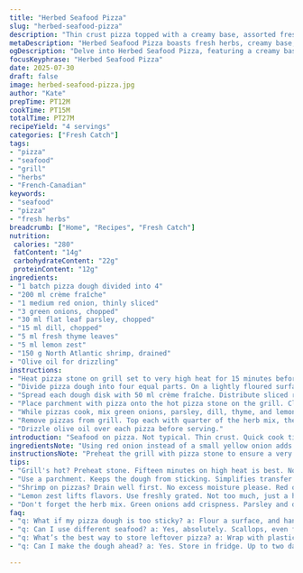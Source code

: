 ```yaml
---
title: "Herbed Seafood Pizza"
slug: "herbed-seafood-pizza"
description: "Thin crust pizza topped with a creamy base, assorted fresh herbs, and North Atlantic seafood. Uses reduced amounts of cream and an herbal blend slightly altered. Red onion replaces small onion, dill swaps for basil. Seafood spread adjusted. Olive oil drizzle at end. Cooked on a hot pizza stone over grill for a crisp finish. Simple, quick, fresh flavors with a touch of citrus zest twist added to the herb mix."
metaDescription: "Herbed Seafood Pizza boasts fresh herbs, creamy base, and North Atlantic seafood. Quick and flavorful, a must-try for seafood lovers."
ogDescription: "Delve into Herbed Seafood Pizza, featuring a creamy base, fresh herbs, and shrimp. Flavors burst forth, quick and delicious."
focusKeyphrase: "Herbed Seafood Pizza"
date: 2025-07-30
draft: false
image: herbed-seafood-pizza.jpg
author: "Kate"
prepTime: PT12M
cookTime: PT15M
totalTime: PT27M
recipeYield: "4 servings"
categories: ["Fresh Catch"]
tags:
- "pizza"
- "seafood"
- "grill"
- "herbs"
- "French-Canadian"
keywords:
- "seafood"
- "pizza"
- "fresh herbs"
breadcrumb: ["Home", "Recipes", "Fresh Catch"]
nutrition: 
 calories: "280"
 fatContent: "14g"
 carbohydrateContent: "22g"
 proteinContent: "12g"
ingredients:
- "1 batch pizza dough divided into 4"
- "200 ml crème fraîche"
- "1 medium red onion, thinly sliced"
- "3 green onions, chopped"
- "30 ml flat leaf parsley, chopped"
- "15 ml dill, chopped"
- "5 ml fresh thyme leaves"
- "5 ml lemon zest"
- "150 g North Atlantic shrimp, drained"
- "Olive oil for drizzling"
instructions:
- "Heat pizza stone on grill set to very high heat for 15 minutes before cooking."
- "Divide pizza dough into four equal parts. On a lightly floured surface, roll each piece into a thin disk roughly 25 cm in diameter. Place each disk on parchment paper."
- "Spread each dough disk with 50 ml crème fraîche. Distribute sliced red onion evenly on top. Season with pepper."
- "Place parchment with pizza onto the hot pizza stone on the grill. Close lid and cook 10 to 12 minutes until crust turns golden and crisp."
- "While pizzas cook, mix green onions, parsley, dill, thyme, and lemon zest in a bowl."
- "Remove pizzas from grill. Top each with quarter of the herb mix, then spread shrimp evenly on top."
- "Drizzle olive oil over each pizza before serving."
introduction: "Seafood on pizza. Not typical. Thin crust. Quick cook time. Grill heat and stone. Sharp red onion in place of sweet. Herbs play the lead. Dill swapped basil. Lemon zest cuts richness. Shrimp washed and ready, fresh from cold waters. Creamy base but less, for balance. Olive oil drizzled last, to finish. Four pizzas from one dough batch. The heat, the stone, the smoky grill aroma. The herbs piled high post bake, warm and wilting just slightly. Simplicity, freshness, quick- no fuss."
ingredientsNote: "Using red onion instead of a small yellow onion adds a mild sharpness, providing a contrasting bite to the cream. The green onions keep their delicate crispness and freshness while mixing with flat leaf parsley and dill, which gives a lighter, herbaceous flavor shift from the original basil. A splash of lemon zest lifts the herbs, cutting through cream's richness. Shrimp quantity reduced marginally but still plenty. Oil drizzle at the end keeps the flavor delicate and fresh without weighing down the crust. Pizza dough remains classic thin crust, easier to handle on the grill and crisp when baked on stone."
instructionsNote: "Preheat the grill with pizza stone to ensure a very hot surface for the dough, leading to crisp edges and a properly cooked base. Rolling the dough thin helps it cook evenly and quickly. Spread crème fraîche sparingly but evenly or it sogs the dough. Red onion slices placed before cooking soften and sweeten slightly but retain a bit of texture. Cook times adjusted five minutes longer to ensure thorough baking with the thicker red onion. After cooking, fresh herbs added last to keep brightness, followed by chilled shrimp which warms just from residual heat. Olive oil drizzled last adds glossy finish and mouthfeel without needing cheese or heavy sauces. Overall steps simplified and reordered for better timing and texture contrast."
tips:
- "Grill's hot? Preheat stone. Fifteen minutes on high heat is best. No half measures. Crisp edges are key. Pizza dough rolled thin. Helps cook fast. Golden crust is the goal. Watch it."
- "Use a parchment. Keeps the dough from sticking. Simplifies transfer. Pull it right off to the hot stone. Easy to handle, right? Crème fraîche isn’t a lot, just a smear, or it can weigh down."
- "Shrimp on pizzas? Drain well first. No excess moisture please. Red onion adds bite. Sauté lightly for a softer version if you prefer. The fresh herbs? Added afterward. Keeps them bright, not cooked."
- "Lemon zest lifts flavors. Use freshly grated. Not too much, just a hint. Olive oil drizzle at end? Essential. Adds a finishing touch. Glossy sheen, delicate richness."
- "Don't forget the herb mix. Green onions add crispness. Parsley and dill? Perfect for light flavor. Mix it in a bowl. Toss gently. Colorful and fresh. Adds depth after baking."
faq:
- "q: What if my pizza dough is too sticky? a: Flour a surface, and hands. Roll gently. Pat down lightly. Don't work it too much. Better control with flour."
- "q: Can I use different seafood? a: Yes, absolutely. Scallops, even fish. Adjust cooking times. Larger pieces? Cook longer. Nice variety though."
- "q: What’s the best way to store leftover pizza? a: Wrap with plastic. Fridge works best. Reheat in an oven. Crust stays crisp, flavors intact."
- "q: Can I make the dough ahead? a: Yes. Store in fridge. Up to two days max. Freeze for longer. Just thaw overnight in the fridge."

---
```

